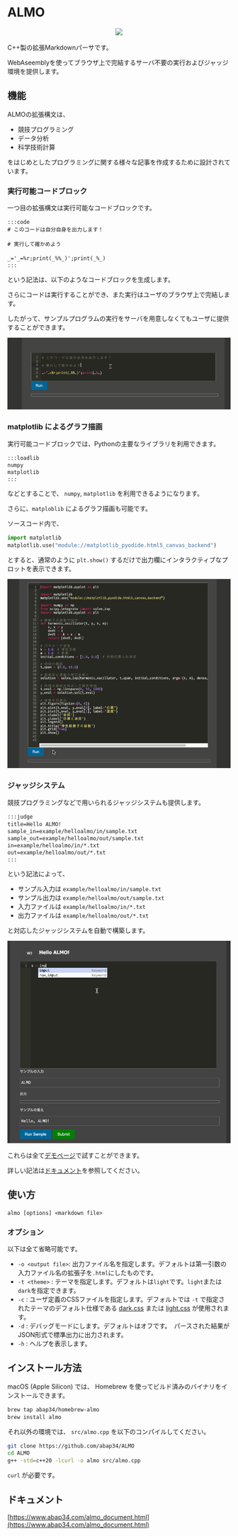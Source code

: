 # ALMO


<p align="center">
<img src="https://www.abap34.com/almo_logo.png" width="300px">
</p>


C++製の拡張Markdownパーサです。 

WebAseemblyを使ってブラウザ上で完結するサーバ不要の実行およびジャッジ環境を提供します。 

## 機能

ALMOの拡張構文は、

- 競技プログラミング
- データ分析
- 科学技術計算

をはじめとしたプログラミングに関する様々な記事を作成するために設計されています。

### 実行可能コードブロック

一つ目の拡張構文は実行可能なコードブロックです。

```
:::code
# このコードは自分自身を出力します！　

# 実行して確かめよう

_='_=%r;print(_%%_)';print(_%_)
:::
```

という記法は、以下のようなコードブロックを生成します。

さらにコードは実行することができ、また実行はユーザのブラウザ上で完結します。

したがって、サンプルプログラムの実行をサーバを用意しなくてもユーザに提供することができます。

![](example/demo_code.gif)

### matplotlib によるグラフ描画

実行可能コードブロックでは、Pythonの主要なライブラリを利用できます。

```
:::loadlib
numpy
matplotlib
:::
```

などとすることで、 `numpy`, `matplotlib` を利用できるようになります。

さらに、`matploblib` によるグラフ描画も可能です。

ソースコード内で、　

```python
import matplotlib
matplotlib.use("module://matplotlib_pyodide.html5_canvas_backend")
```

とすると、通常のように `plt.show()` するだけで出力欄にインタラクティブなプロットを表示できます。

![](example/demo_plot.gif)

### ジャッジシステム

競技プログラミングなどで用いられるジャッジシステムも提供します。

```
:::judge
title=Hello ALMO!　　　                        
sample_in=example/helloalmo/in/sample.txt     
sample_out=example/helloalmo/out/sample.txt  
in=example/helloalmo/in/*.txt                 
out=example/helloalmo/out/*.txt               
:::
```

という記法によって、

- サンプル入力は `example/helloalmo/in/sample.txt` 
- サンプル出力は `example/helloalmo/out/sample.txt`
- 入力ファイルは `example/helloalmo/in/*.txt`
- 出力ファイルは `example/helloalmo/out/*.txt`

と対応したジャッジシステムを自動で構築します。

![](example/demo_judge.gif)



これらは全て[デモページ](https://www.abap34.com/almo.html)で試すことができます。

詳しい記法は[ドキュメント](https://www.abap34.com/almo_document.html)を参照してください。


## 使い方

`almo [options] <markdown file>`

### オプション

以下は全て省略可能です。

- `-o <output file>`: 出力ファイル名を指定します。デフォルトは第一引数の入力ファイル名の拡張子を`.html`にしたものです。
- `-t <theme>` : テーマを指定します。デフォルトは`light`です。`light`または`dark`を指定できます。 
- `-c` : ユーザ定義のCSSファイルを指定します。デフォルトでは `-t` で指定されたテーマのデフォルト仕様である
[dark.css](https://github.com/abap34/ALMO/blob/main/src/dark.css) または [light.css](https://github.com/abap34/ALMO/blob/main/src/light.css) が使用されます。 
- `-d` : デバッグモードにします。デフォルトはオフです。　パースされた結果がJSON形式で標準出力に出力されます。
- `-h` : ヘルプを表示します。


## インストール方法

macOS (Apple Silicon) では、 Homebrew を使ってビルド済みのバイナリをインストールできます。

```bash
brew tap abap34/homebrew-almo
brew install almo
```

それ以外の環境では、 `src/almo.cpp` を以下のコンパイルしてください。

```bash
git clone https://github.com/abap34/ALMO
cd ALMO
g++ -std=c++20 -lcurl -o almo src/almo.cpp
```

`curl` が必要です。

## ドキュメント

[https://www.abap34.com/almo_document.html](https://www.abap34.com/almo_document.html)
